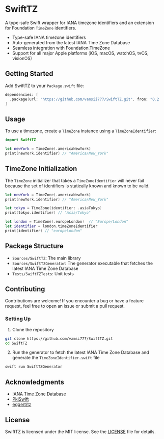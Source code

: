 # SwiftTZ

A type-safe Swift wrapper for IANA timezone identifiers and an extension for Foundation `TimeZone` identifiers.

- Type-safe IANA timezone identifiers
- Auto-generated from the latest IANA Time Zone Database
- Seamless integration with Foundation.TimeZone
- Support for all major Apple platforms (iOS, macOS, watchOS, tvOS, visionOS)

## Getting Started

Add SwiftTZ to your `Package.swift` file:

```swift
dependencies: [
  .package(url: "https://github.com/vamsii777/SwiftTZ.git", from: "0.2.0")
]
```

## Usage

To use a timezone, create a `TimeZone` instance using a `TimeZoneIdentifier`:

```swift
import SwiftTZ

let newYork = TimeZone(.americaNewYork)
print(newYork.identifier) // "America/New_York"
```

## TimeZone Initialization

The `TimeZone` initializer that takes a `TimeZoneIdentifier` will never fail because the set of identifiers is statically known and known to be valid.  

```swift
let newYork = TimeZone(.americaNewYork)
print(newYork.identifier) // "America/New_York"
```

```swift 
let tokyo = TimeZone(identifier: .asiaTokyo)
print(tokyo.identifier) // "Asia/Tokyo"
``` 

```swift
let london = TimeZone(.europeLondon)  // "Europe/London"
let identifier = london.timeZoneIdentifier
print(identifier) // "europeLondon"
```

## Package Structure

- `Sources/SwiftTZ`: The main library
- `Sources/SwiftTZGenerator`: The generator executable that fetches the latest IANA Time Zone Database
- `Tests/SwiftTZTests`: Unit tests  

## Contributing

Contributions are welcome! If you encounter a bug or have a feature request, feel free to open an issue or submit a pull request.

### Setting Up

1. Clone the repository
```sh
git clone https://github.com/vamsi777/SwiftTZ.git
cd SwiftTZ
```

2. Run the generator to fetch the latest IANA Time Zone Database and generate the `TimeZoneIdentifier.swift` file

```sh
swift run SwiftTZGenerator
``` 

## Acknowledgments

- [IANA Time Zone Database](https://www.iana.org/time-zones)
- [PklSwift](https://github.com/apple/pkl-swift)
- [eggert/tz](https://github.com/eggert/tz)

## License

SwiftTZ is licensed under the MIT license. See the [LICENSE](LICENSE) file for details.

